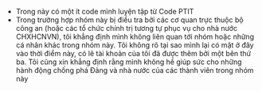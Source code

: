- Trong này có một ít code mình luyện tập từ Code PTIT
- Trong trường hợp nhóm này bị điều tra bởi các cơ quan trực thuộc bộ công an (hoặc các tổ chức chính trị tương tự phục vụ cho nhà nước CHXHCNVN), tôi khẳng định mình không liên quan tới nhóm hoặc những cá nhân khác trong nhóm này. Tôi không rõ tại sao mình lại có mặt ở đây vào thời điểm này, có lẽ tài khoản của tôi đã được thêm bởi một bên thứ ba. Tôi cũng xin khẳng định rằng mình không hề giúp sức cho những hành động chống phá Đảng và nhà nước của các thành viên trong nhóm này
